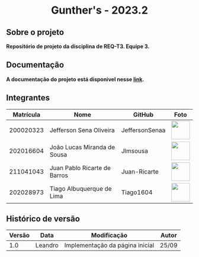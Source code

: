 <h1 align="center"> <b>Gunther's - 2023.2<b> </h1>

## Sobre o projeto
Repositório de projeto da disciplina de REQ-T3. Equipe 3.

## Documentação
A documentação do projeto está disponivel nesse <a href="#" target= "_blank">link</a>.

## Integrantes


| Matrícula | Nome                            | GitHub |                                                       Foto                                                       |
| :-------: | ------------------------------- | -------------- | :------------------------------------------------------------------------------------------------------------: |
| 200020323 | Jefferson Sena Oliveira   | JeffersonSenaa |  [<img src="https://avatars.githubusercontent.com/u/73854228?v=4" width=50>](https://github.com/JeffersonSenaa)  |
| 202016604| João Lucas Miranda de Sousa | Jlmsousa |   [<img src="https://avatars.githubusercontent.com/u/88345660?v=4" width=50>](https://github.com/Jlmsousa)   |
| 211041043  | Juan Pablo Ricarte de Barros | Juan-Ricarte |     [<img src="https://avatars.githubusercontent.com/u/96394878?v=4" width=50>](https://github.com/Juan-Ricarte)     |
| 202028973 | Tiago Albuquerque de Lima | Tiago1604 |  [<img src="https://avatars.githubusercontent.com/u/98188815?v=4" width=50>](https://github.com/Tiago1604)  |


## Histórico de versão

| Versão | Data       | Modificação                             | Autor                         |
| ------ | ---------- | --------------------------------------- | ----------------------------- |
|    1.0   |   Leandro     |   Implementação da página inicial |  25/09 |


